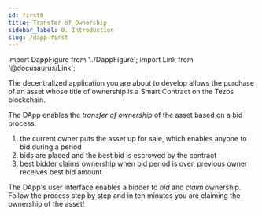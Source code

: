 ```yaml
---
id: first0
title: Transfer of Ownership
sidebar_label: 0. Introduction
slug: /dapp-first
---
```

import DappFigure from '../DappFigure';
import Link from '@docusaurus/Link';

<DappFigure img="ownership_logo.svg" width='30%' />

The decentralized application you are about to develop allows the purchase of an asset whose title of ownership is a <Link to='/docs/contract'>Smart Contract</Link> on the <Link to='/docs/dapp-tools/tezos'>Tezos</Link> blockchain.

The DApp enables the *transfer of ownership* of the asset based on a bid process:
1. the current owner puts the asset up for sale, which enables anyone to bid during a period
2. bids are placed and the best bid is escrowed by the contract
3. best bidder claims ownership when bid period is over, previous owner receives best bid amount

The DApp's user interface enables a bidder to *bid* and *claim* ownership. Follow the process step by step and in ten minutes you are claiming the ownership of the asset!